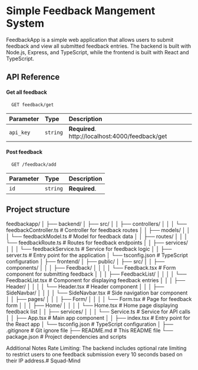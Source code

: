 
# Simple Feedback Mangement System

FeedbackApp is a simple web application that allows users to submit feedback and view all submitted feedback entries. The backend is built with Node.js, Express, and TypeScript, while the frontend is built with React and TypeScript.

## API Reference

#### Get all feedback

```http
  GET feedback/get
```

| Parameter | Type     | Description                |
| :-------- | :------- | :------------------------- |
| `api_key` | `string` | **Required**. http://localhost:4000/feedback/get |

#### Post feedback

```http
  GET /feedback/add
```

| Parameter | Type     | Description                       |
| :-------- | :------- | :-------------------------------- |
| `id`      | `string` | **Required**.  |http://localhost:4000/feedback/add




## Project structure
feedbackapp/
│
├── backend/
│   ├── src/
│   │   ├── controllers/
│   │   │   └── feedbackController.ts    # Controller for feedback routes
│   │   ├── models/
│   │   │   └── feedbackModel.ts         # Model for feedback data
│   │   ├── routes/
│   │   │   └── feedbackRoute.ts         # Routes for feedback endpoints
│   │   ├── services/
│   │   │   └── feedbackService.ts       # Service for feedback logic
│   │   ├── server.ts                    # Entry point for the application
│   └── tsconfig.json                    # TypeScript configuration
│
├── frontend/
│   ├── public/
│   ├── src/
│   │   ├── components/
│   │   │   ├── Feedback/
│   │   │   │   └── Feedback.tsx         # Form component for submitting feedback
│   │   │   ├── FeedbackList/
│   │   │   │   └── FeedbackList.tsx     # Component for displaying feedback entries
│   │   │   ├── Header/
│   │   │   │   └── Header.tsx            # Header component
│   │   │   ├── SideNavbar/
│   │   │   │   └── SideNavbar.tsx       # Side navigation bar component
│   │   ├── pages/
│   │   │   ├── Form/
│   │   │   │   └── Form.tsx             # Page for feedback form
│   │   │   ├── Home/
│   │   │   │   └── Home.tsx             # Home page displaying feedback list
│   │   ├── services/
│   │   │   └── Service.ts               # Service for API calls
│   │   ├── App.tsx                      # Main app component
│   │   ├── index.tsx                    # Entry point for the React app
│   └── tsconfig.json                    # TypeScript configuration
│
├── .gitignore                           # Git ignore file
├── README.md                            # This README file
└── package.json                         # Project dependencies and scripts


Additional Notes
Rate Limiting: The backend includes optional rate limiting to restrict users to one feedback submission every 10 seconds based on their IP address.# Squad-Mind
